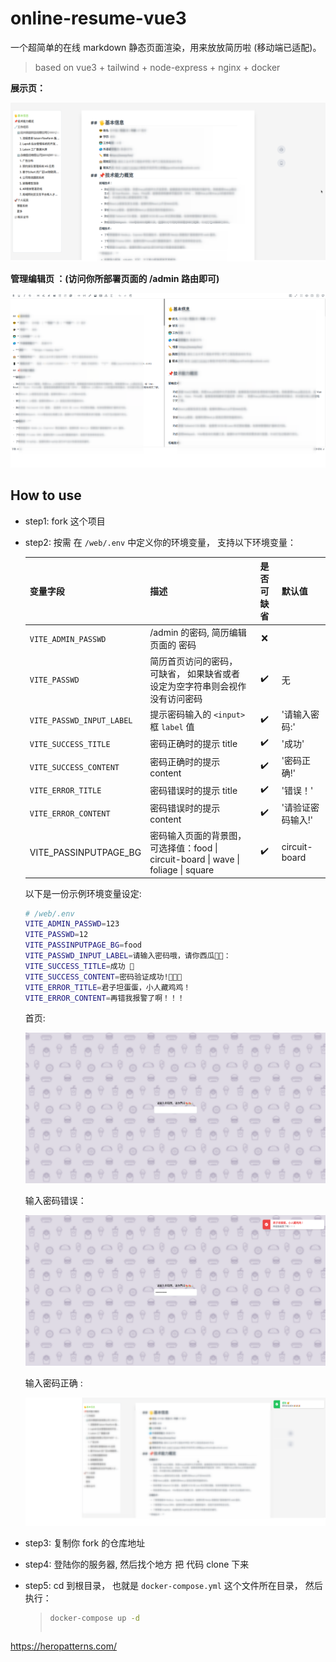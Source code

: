 # online-resume-vue3

一个超简单的在线 markdown 静态页面渲染，用来放放简历啦 (移动端已适配)。

>  based on vue3 + tailwind + node-express + nginx + docker

**展示页：**

![image-20230810154204457](README.assets/image-20230810154204457.png)

**管理编辑页 ：(访问你所部署页面的 /admin 路由即可)**

![image-20230810154302448](README.assets/image-20230810154302448.png)


## How to use
- step1:  fork 这个项目

- step2:  按需 在 `/web/.env` 中定义你的环境变量， 支持以下环境变量：

  | 变量字段                  | 描述                                                         | 是否可缺省 | 默认值            |
  | ------------------------- | ------------------------------------------------------------ | :--------: | ----------------- |
  | `VITE_ADMIN_PASSWD`       | /admin 的密码, 简历编辑页面的 密码                           |     ❌️      |                   |
  | `VITE_PASSWD`             | 简历首页访问的密码， 可缺省， 如果缺省或者设定为空字符串则会视作没有访问密码 |     ✔️      | 无                |
  | `VITE_PASSWD_INPUT_LABEL` | 提示密码输入的 `<input>` 框 `label` 值                       |     ✔️      | '请输入密码:'     |
  | `VITE_SUCCESS_TITLE`      | 密码正确时的提示 title                                       |     ✔️      | '成功'            |
  | `VITE_SUCCESS_CONTENT`    | 密码正确时的提示 content                                     |     ✔️      | '密码正确!'       |
  | `VITE_ERROR_TITLE`        | 密码错误时的提示 title                                       |     ✔️      | '错误！'          |
  | `VITE_ERROR_CONTENT`      | 密码错误时的提示 content                                     |     ✔️      | '请验证密码输入!' |
  | VITE_PASSINPUTPAGE_BG     | 密码输入页面的背景图， 可选择值：food \| circuit-board \| wave \| foliage \| square |     ✔️      | circuit-board     |

  以下是一份示例环境变量设定:

  ```bash
  # /web/.env
  VITE_ADMIN_PASSWD=123
  VITE_PASSWD=12
  VITE_PASSINPUTPAGE_BG=food
  VITE_PASSWD_INPUT_LABEL=请输入密码哦，请你西瓜🍉️🍉️：
  VITE_SUCCESS_TITLE=成功 🥳️
  VITE_SUCCESS_CONTENT=密码验证成功!🎉️🎉️🎉️
  VITE_ERROR_TITLE=君子坦蛋蛋，小人藏鸡鸡！
  VITE_ERROR_CONTENT=再错我报警了啊！！！
  ```

  首页:

  ![image-20230810180051830](README.assets/image-20230810180051830.png)

  输入密码错误：

  ![image-20230810180138963](README.assets/image-20230810180138963.png)

  输入密码正确 : 

  ![image-20230810180426036](README.assets/image-20230810180426036.png)

  

- step3: 复制你 fork 的仓库地址

- step4: 登陆你的服务器, 然后找个地方 把 代码 clone 下来

- step5: cd 到根目录， 也就是  `docker-compose.yml` 这个文件所在目录， 然后执行：

  > ```bash
  > docker-compose up -d
  > ```
  >
  > ```bash
  > ```
  >
  > 

  

  





https://heropatterns.com/